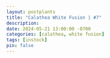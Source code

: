 ```yaml
---
layout: postplants
title: "Calathea White Fusion | #7"
description: 
date: 2024-05-21 13:00:00 -0700
categories: [calathea, white fusion]
tags: [instock]
pin: false
---
```


